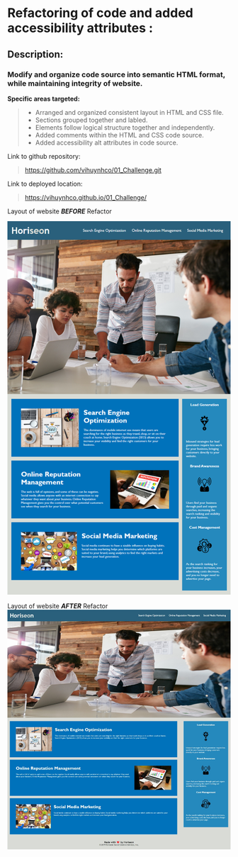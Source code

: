 
# Refactoring of code and added accessibility attributes :
## Description:
### Modify and organize code source into semantic HTML format, while maintaining integrity of website.  

**Specific areas targeted:**

> - Arranged and organized consistent layout in HTML and CSS file.
> - Sections grouped together and labled.
> - Elements follow logical structure together and independently.
> - Added comments within the HTML and CSS code source. 
> - Added accessibility alt attributes in code source.

Link to github repository:
>https://github.com/vihuynhco/01_Challenge.git

Link to deployed location:
>https://vihuynhco.github.io/01_Challenge/

Layout of website ***BEFORE*** Refactor

![The Horiseon webpage includes a navigation bar, a header image, and cards with text and images at the bottom of the page.](./assets/images/01-html-css-git-homework-demo.png)


Layout of website ***AFTER*** Refactor
![website after](./assets/images/webpage%20after%20refactor.jpeg)

